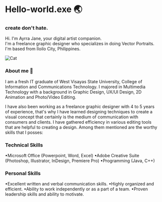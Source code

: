 # Hello-world.exe 🌏   

### create don't hate.

Hi. I'm Ayrra Jane, your digital artist companion.  
I'm a freelance graphic designer who specializes in doing Vector Portraits.  
I'm based from Iloilo City, Philippines.

![Cat](https://c.tenor.com/tHGomflMSuIAAAAM/cat-computer.gif)

### About me 🤏 
I am a fresh IT graduate of West Visayas State University, College of Information and Communications Technology. 
I majored in Multimedia Technology with a background in Graphic Design, UX/UI Design, 2D Animation and Photo/Video Editing. 

I have also been working as a freelance graphic designer with 4 to 5 years of experience, that's why I have learned 
designing techniques to create a visual concept that certainly is the medium of communication with consumers and clients. 
I have gathered efficiency in various editing tools that are helpful to creating a design. 
Among them mentioned are the worthy skills that I posses: 

### Technical Skills
•Microsoft Office (Powerpoint, Word, Excel)
•Adobe Creative Suite (Photoshop, Illustrator, InDesign, Premiere Pro)
•Programming (Java, C++)

### Personal Skills
•Excellent written and verbal communication skills.
•Highly organized and efficient.
•Ability to work independently or as a part of a team.
•Proven leadership skills and ability to motivate.




<!--
**ayrrajane/ayrrajane** is a ✨ _special_ ✨ repository because its `README.md` (this file) appears on your GitHub profile.

Here are some ideas to get you started:

- 🔭 I’m currently working on ...
- 🌱 I’m currently learning ...
- 👯 I’m looking to collaborate on ...
- 🤔 I’m looking for help with ...
- 💬 Ask me about ...
- 📫 How to reach me: ...
- 😄 Pronouns: ...
- ⚡ Fun fact: ...
-->
